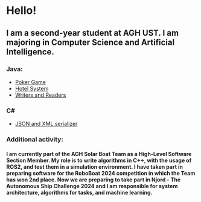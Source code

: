# Hello!

## I am a second-year student at AGH UST. I am majoring in Computer Science and Artificial Intelligence.

### Java:
* [Poker Game](https://github.com/przemekdomagala/Poker-JavaNIO) 
* [Hotel System](https://github.com/przemekdomagala/Java-NoGUI-HotelSystem)
* [Writers and Readers](https://github.com/przemekdomagala/Writers-And-Readers)

### C#
* [JSON and XML serializer](https://github.com/przemekdomagala/cs_jsonl_xml_serializer)

### Additional activity:
#### I am currently part of the AGH Solar Boat Team as a High-Level Software Section Member. My role is to write algorithms in C++, with the usage of ROS2, and test them in a simulation environment. I have taken part in preparing software for the RoboBoat 2024 competition in which the Team has won 2nd place. Now we are preparing to take part in Njord - The Autonomous Ship Challenge 2024 and I am responsible for system architecture, algorithms for tasks, and machine learning. 








